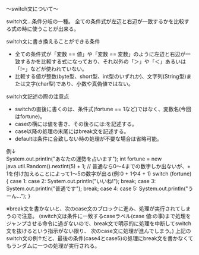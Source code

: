 〜switch文について〜

switch文…条件分岐の一種。
全ての条件式が左辺と右辺が一致するかを比較する式の時に使うことが出来る。<br>

switch文に書き換えることができる条件<br>
- 全ての条件式が「変数 == 値」や「変数 == 変数」のように左辺と右辺が一致するかを比較する式になっており、それ以外の「＞」や「＜」あるいは「!=」などが使われていない。
- 比較する値が整数(byte型、short型、int型のいずれか)、文字列(String型)または文字(char型)であり、小数や真偽値ではない。

switch文記述の際の注意点<br>
- switchの直後に書くのは、条件式(fortune == 1など)ではなく、変数名(今回はfortune)。
- caseの横には値を書き、その後ろには:を記述する。
- case以降の処理の末尾にはbreak文を記述する。
- defaultは条件に合致しない時の処理が不要な場合は省略可能。

例↓<br>
System.out.println("あなたの運勢を占います");
int fortune = new java.util.Random().nextInt(5) + 1; // 普通なら0〜4までの数字しか出ないが、+ 1を付け加えることによって1〜5の数字が出る(例:0 + 1や4 + 1)
switch (fortune) {
  case 1:
  case 2:
    System.out.println("いいね!");
    break;
  case 3:
    System.out.println("普通です");
    break;
  case 4:
  case 5:
    System.out.println("うーん…");
}

※break文を書かないと、次のcase文のブロックに進み、処理が実行されてしまうので注意。
(switch文は条件に一致するcaseラベル(case 値:の事)まで処理をジャンプさせる命令に過ぎないので、break文で明示的に処理を中断してswitch文を抜けるという指示がない限り、
次のcase文に処理が進んでしまう。)
上記のswitch文の例↑だと、最後の条件(case4とcase5)の処理にbreak文を書かなくてもランダムに一つの処理が実行される。